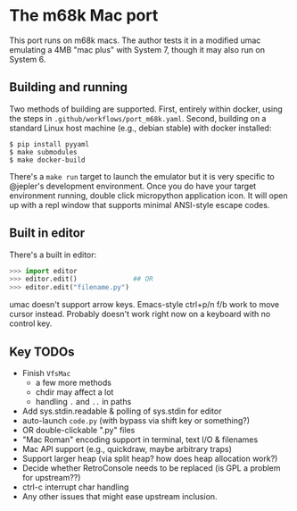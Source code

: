 # The m68k Mac port

This port runs on m68k macs. The author tests it in a modified umac emulating a
4MB "mac plus" with System 7, though it may also run on System 6.

## Building and running

Two methods of building are supported. First, entirely within docker, using the steps in
`.github/workflows/port_m68k.yaml`. Second, building on a standard Linux host machine
(e.g., debian stable) with docker installed:

    $ pip install pyyaml
    $ make submodules
    $ make docker-build

There's a `make run` target to launch the emulator but it is very specific to
@jepler's development environment. Once you do have your target environment running,
double click micropython application icon. It will open up with a repl window
that supports minimal ANSI-style escape codes.

## Built in editor

There's a built in editor:
```py
>>> import editor
>>> editor.edit()              ## OR
>>> editor.edit("filename.py")
```
umac doesn't support arrow keys. Emacs-style ctrl+p/n f/b work to move cursor instead.
Probably doesn't work right now on a keyboard with no control key.

## Key TODOs

 * Finish `VfsMac`
   * a few more methods
   * chdir may affect a lot
   * handling `.` and `..` in paths
 * Add sys.stdin.readable & polling of sys.stdin for editor
 * auto-launch `code.py` (with bypass via shift key or something?)
 * OR double-clickable ".py" files
 * "Mac Roman" encoding support in terminal, text I/O & filenames
 * Mac API support (e.g., quickdraw, maybe arbitrary traps)
 * Support larger heap (via split heap? how does heap allocation work?)
 * Decide whether RetroConsole needs to be replaced (is GPL a problem for upstream??)
 * ctrl-c interrupt char handling
 * Any other issues that might ease upstream inclusion.
